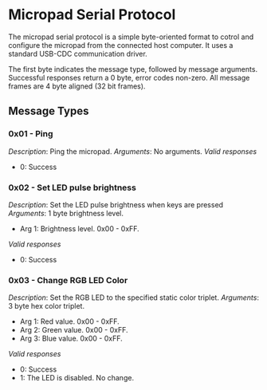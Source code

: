 # Micropad Serial Protocol

The micropad serial protocol is a simple byte-oriented format to
cotrol and configure the micropad from the connected host computer. It
uses a standard USB-CDC communication driver.

The first byte indicates the message type, followed by message
arguments. Successful responses return a 0 byte, error codes
non-zero. All message frames are 4 byte aligned (32 bit frames).

## Message Types

### 0x01 - Ping

*Description*: Ping the micropad.
*Arguments*: No arguments.
*Valid responses*

- 0: Success

### 0x02 - Set LED pulse brightness

*Description*: Set the LED pulse brightness when keys are pressed
*Arguments*: 1 byte brightness level.

- Arg 1: Brightness level. 0x00 - 0xFF.

*Valid responses*

- 0: Success

### 0x03 - Change RGB LED Color

*Description*: Set the RGB LED to the specified static color triplet.
*Arguments*: 3 byte hex color triplet.

- Arg 1: Red value.   0x00 - 0xFF.
- Arg 2: Green value. 0x00 - 0xFF.
- Arg 3: Blue value.  0x00 - 0xFF.

*Valid responses*

- 0: Success
- 1: The LED is disabled. No change.
